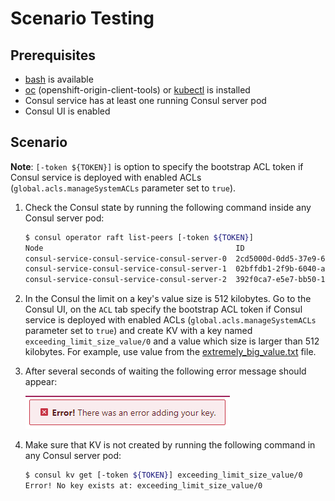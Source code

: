 # Scenario Testing

## Prerequisites

- [bash](https://en.wikipedia.org/wiki/Bash_(Unix_shell)) is available
- [oc](https://github.com/openshift/origin/releases) (openshift-origin-client-tools) or
  [kubectl](https://github.com/kubernetes/kubernetes/releases) is installed
- Consul service has at least one running Consul server pod
- Consul UI is enabled

## Scenario

**Note**: `[-token ${TOKEN}]` is option to specify the bootstrap ACL token if Consul service is deployed
with enabled ACLs (`global.acls.manageSystemACLs` parameter set to `true`).

1. Check the Consul state by running the following command inside any Consul server pod:

   ```sh
   $ consul operator raft list-peers [-token ${TOKEN}]
   Node                                           ID                                    Address            State     Voter  RaftProtocol
   consul-service-consul-service-consul-server-0  2cd5000d-0dd5-37e9-6b13-db8cb9b74128  10.128.3.200:8300  leader    true   3
   consul-service-consul-service-consul-server-1  02bffdb1-2f9b-6040-af11-d947a8c19ae2  10.128.5.137:8300  follower  true   3
   consul-service-consul-service-consul-server-2  392f0ca7-e5e7-bb50-1916-aa16c6c7ab5e  10.128.3.201:8300  follower  true   3
   ```

2. In the Consul the limit on a key's value size is 512 kilobytes.
   Go to the Consul UI,
   on the `ACL` tab specify the bootstrap ACL token if Consul service is deployed with enabled ACLs
   (`global.acls.manageSystemACLs` parameter set to `true`) and create KV with a key named `exceeding_limit_size_value/0`
   and a value which size is larger than 512 kilobytes.
   For example, use value from the [extremely_big_value.txt](/docs/internal/failover_scenarios/resources/extremely_big_value.txt) file.

3. After several seconds of waiting the following error message should appear:

   ![Error message](/docs/internal/failover_scenarios/pictures/error_adding_key_message.png)

4. Make sure that KV is not created by running the following command in any Consul server pod:

    ```sh
    $ consul kv get [-token ${TOKEN}] exceeding_limit_size_value/0
    Error! No key exists at: exceeding_limit_size_value/0
    ```
